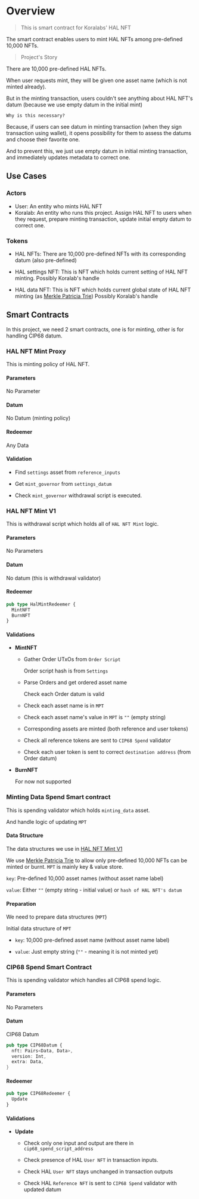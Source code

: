 # Overview

> This is smart contract for Koralabs' HAL NFT

The smart contract enables users to mint HAL NFTs among pre-defined 10,000 NFTs.

> Project's Story

There are 10,000 pre-defined HAL NFTs.

When user requests mint, they will be given one asset name (which is not minted already).

But in the minting transaction, users couldn't see anything about HAL NFT's datum (because we use empty datum in the initial mint)

`Why is this necessary?`

Because, if users can see datum in minting transaction (when they sign transaction using wallet), it opens possibility for them to assess the datums and choose their favorite one.

And to prevent this, we just use empty datum in initial minting transaction, and immediately updates metadata to correct one.

## Use Cases

### Actors

- User: An entity who mints HAL NFT
- Koralab: An entity who runs this project. Assign HAL NFT to users when they request, prepare minting transaction, update initial empty datum to correct one.

### Tokens

- HAL NFTs: There are 10,000 pre-defined NFTs with its corresponding datum (also pre-defined)

- HAL settings NFT: This is NFT which holds current setting of HAL NFT minting. Possibly Koralab's handle
- HAL data NFT: This is NFT which holds current global state of HAL NFT minting (as [Merkle Patricia Trie](https://github.com/aiken-lang/merkle-patricia-forestry)) Possibly Koralab's handle

## Smart Contracts

In this project, we need 2 smart contracts, one is for minting, other is for handling CIP68 datum.

### HAL NFT Mint Proxy

This is minting policy of HAL NFT.

#### Parameters

No Parameter

#### Datum

No Datum (minting policy)

#### Redeemer

Any Data

#### Validation

- Find `settings` asset from `reference_inputs`

- Get `mint_governor` from `settings_datum`

- Check `mint_governor` withdrawal script is executed.

### HAL NFT Mint V1

This is withdrawal script which holds all of `HAL NFT Mint` logic.

#### Parameters

No Parameters

#### Datum

No datum (this is withdrawal validator)

#### Redeemer

```rust
pub type HalMintRedeemer {
  MintNFT
  BurnNFT
}
```

#### Validations

- **MintNFT**

  - Gather Order UTxOs from `Order Script`

    Order script hash is from `Settings`

  - Parse Orders and get ordered asset name

    Check each Order datum is valid

  - Check each asset name is in `MPT`

  - Check each asset name's value in `MPT` is `""` (empty string)

  - Corresponding assets are minted (both reference and user tokens)

  - Check all reference tokens are sent to `CIP68 Spend` validator

  - Check each user token is sent to correct `destination address` (from Order datum)

- **BurnNFT**

  For now not supported

### Minting Data Spend Smart contract

This is spending validator which holds `minting_data` asset.

And handle logic of updating `MPT`

#### Data Structure

The data structures we use in [HAL NFT Mint V1](#hal-nft-mint-v1)

We use [Merkle Patricia Trie](https://github.com/aiken-lang/merkle-patricia-forestry) to allow only pre-defined 10,000 NFTs can be minted or burnt. `MPT` is mainly key & value store.

`key`: Pre-defined 10,000 asset names (without asset name label)

`value`: Either `""` (empty string - initial value) or `hash of HAL NFT's datum`

#### Preparation

We need to prepare data structures (`MPT`)

Initial data structure of `MPT`

- `key`: 10,000 pre-defined asset name (without asset name label)

- `value`: Just empty string (`""` - meaning it is not minted yet)

### CIP68 Spend Smart Contract

This is spending validator which handles all CIP68 spend logic.

#### Parameters

No Parameters

#### Datum

CIP68 Datum

```rust
pub type CIP68Datum {
  nft: Pairs<Data, Data>,
  version: Int,
  extra: Data,
}
```

#### Redeemer

```rust
pub type CIP68Redeemer {
  Update
}
```

#### Validations

- **Update**

  - Check only one input and output are there in `cip68_spend_script_address`

  - Check presence of HAL `User NFT` in transaction inputs.

  - Check HAL `User NFT` stays unchanged in transaction outputs

  - Check HAL `Reference NFT` is sent to `CIP68 Spend` validator with updated datum

